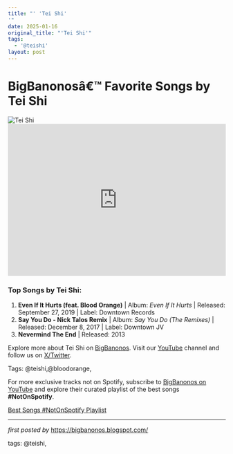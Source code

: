 ```yaml
---
title: "' 'Tei Shi'
'"
date: 2025-01-16
original_title: "'Tei Shi'"
tags:
  - '@teishi'
layout: post
---
```

<!-- Title of the Post -->
<h1>BigBanonosâ€™ Favorite Songs by Tei Shi</h1> <!-- Featured Image -->
<div> <img src="https://upload.wikimedia.org/wikipedia/commons/3/3d/Minu_downtownrecords-teishibloodorange-050.jpg" alt="Tei Shi">
</div> <!-- Spotify Embed -->
<div> <iframe src="https://open.spotify.com/embed/playlist/2xDS8y0tmb77tIqLdYgXfj?utm_source=generator" width="100%" height="352" frameBorder="0" allowfullscreen="" allow="autoplay; clipboard-write; encrypted-media; fullscreen; picture-in-picture" loading="lazy"></iframe>
</div> <!-- Song Information -->
<h3>Top Songs by Tei Shi:</h3>
<ol> <li><strong>Even If It Hurts (feat. Blood Orange)</strong> | Album: <em>Even If It Hurts</em> | Released: September 27, 2019 | Label: Downtown Records</li> <li><strong>Say You Do - Nick Talos Remix</strong> | Album: <em>Say You Do (The Remixes)</em> | Released: December 8, 2017 | Label: Downtown JV</li> <li><strong>Nevermind The End</strong> | Released: 2013</li>
</ol> <!-- Footer Links -->
<div > <p>Explore more about Tei Shi on <a href="https://bigbanonos.blogspot.com/" target="_blank">BigBanonos</a>. Visit our <a href="https://www.youtube.com/@BigBanonos" target="_blank">YouTube</a> channel and follow us on <a href="https://x.com/bigbanonos" target="_blank">X/Twitter</a>.</p>
</div> <!-- Tags -->
<p >Tags: @teishi,@bloodorange,</p>


<!--Subscribe and Playlist Links-->
<div>
    <p>For more exclusive tracks not on Spotify, subscribe to <a href="https://www.youtube.com/@BigBanonos" target="_blank">BigBanonos on YouTube</a> and explore their curated playlist of the best songs <strong>#NotOnSpotify</strong>.</p>
    <p><a href="https://www.youtube.com/playlist?list=PLtuNtuTatqI0kFahUCbtbfenC_ET5O_tr" target="_blank">Best Songs #NotOnSpotify Playlist<br /></a></p></div>

<hr />

<p><em>first posted by</em> <a href="https://bigbanonos.blogspot.com/" rel="noopener" target="_new">https://bigbanonos.blogspot.com/</a></p>

<p>tags: @teishi,</p>
